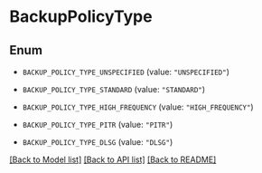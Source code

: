 # BackupPolicyType

## Enum


* `BACKUP_POLICY_TYPE_UNSPECIFIED` (value: `"UNSPECIFIED"`)

* `BACKUP_POLICY_TYPE_STANDARD` (value: `"STANDARD"`)

* `BACKUP_POLICY_TYPE_HIGH_FREQUENCY` (value: `"HIGH_FREQUENCY"`)

* `BACKUP_POLICY_TYPE_PITR` (value: `"PITR"`)

* `BACKUP_POLICY_TYPE_DLSG` (value: `"DLSG"`)


[[Back to Model list]](../README.md#documentation-for-models) [[Back to API list]](../README.md#documentation-for-api-endpoints) [[Back to README]](../README.md)


